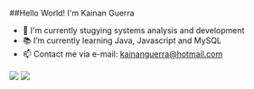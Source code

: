 ##Hello World! I'm Kainan Guerra

- 💾 I'm currently stugying systems analysis and development
- 📚 I’m currently learning Java, Javascript and MySQL
- 📫 Contact me via e-mail: kainanguerra@hotmail.com

<div display="flex">
  <a href="https://github.com/KainanGuerra"></a>
  
  <img align="center" src="https://github-readme-stats.vercel.app/api?username=kainanguerra&theme=dark&show_icons=true"/>
  <img align="center" src="https://github-readme-stats.vercel.app/api/top-langs/?username=kainanguerra&layout=compact&theme=dark"/>
</div>
